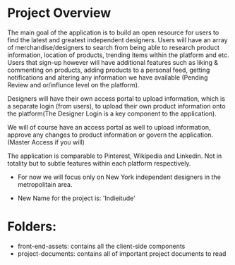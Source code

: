 Project Overview
================
The main goal of the application is to build an open resource for users to find the latest and greatest independent designers. Users will have an array of merchandise/designers to search from being able to research product information, location of products, trending items within the platform and etc. Users that sign-up however will have additional features such as liking & commenting on products, adding products to a personal feed, getting notifications and altering any information we have available (Pending Review and or/influnce level on the platform). 

Designers will have their own access portal to upload information, which is a separate login (from users), to upload their own product information onto the platform(The Designer Login is a key component to the application).

We will of course have an access portal as well to upload information, approve any changes to product information or govern the application. (Master Access if you will)

The application is comparable to Pinterest, Wikipedia and Linkedin. Not in totality but to subtle features within each platform respectively.

- For now we will focus only on New York independent designers in the metropolitain area.

- New Name for the project is: 'Indieitude'

Folders:
===============
- front-end-assets: contains all the client-side components
- project-documents: contains all of important project documents to read 




